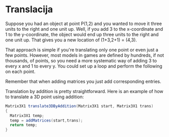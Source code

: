 # Translacija

Suppose you had an object at point P(1,2) and you wanted to move it three units to the right and one unit up. Well, if you add 3 to the x-coordinate and 1 to the y-coordinate, the object would end up three units to the right and one unit up. That gives you a new location of (1+3,2+1) = (4,3).

That approach is simple if you're translating only one point or even just a few points. However, most models in games are defined by hundreds, if not thousands, of points, so you need a more systematic way of adding 3 to every x and 1 to every y. You could set up a loop and perform the following on each point.

Remember that when adding matrices you just add corresponding entries.

Translation by addition is pretty straightforward. Here is an example of how to translate a 3D point using addition:

```java
Matrix3X1 translate3DByAddition(Matrix3X1 start, Matrix3X1 trans)
{
  Matrix3X1 temp;
  temp = addMatrices(start,trans);
  return temp;
}
```
